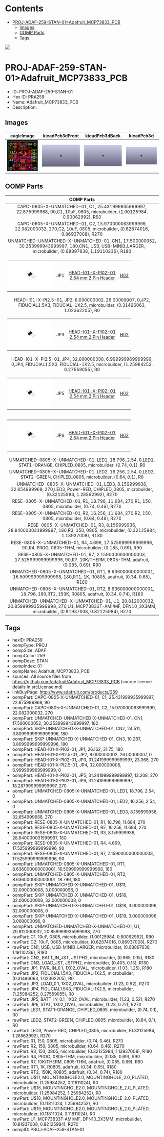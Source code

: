 



Contents
========

* [PROJ-ADAF-259-STAN-01>Adafruit_MCP73833_PCB](#proj-adaf-259-stan-01adafruit_mcp73833_pcb)
	* [Images](#images)
	* [OOMP Parts](#oomp-parts)
	* [Tags](#tags)
  
![][im]
# PROJ-ADAF-259-STAN-01>Adafruit_MCP73833_PCB

- ID: PROJ-ADAF-259-STAN-01
- Hex ID: PRA259
- Name: Adafruit_MCP73833_PCB
- Description: 

## Images
  
  

|eagleImage|kicadPcb3dFront|kicadPcb3dBack|kicadPcb3d|
| :---: | :---: | :---: | :---: |
|[![eagleImage](eagleImage_140.png)](eagleImage_600.png)|[![kicadPcb3dFront](kicadPcb3dFront_140.png)](kicadPcb3dFront_600.png)|[![kicadPcb3dBack](kicadPcb3dBack_140.png)](kicadPcb3dBack_600.png)|[![kicadPcb3d](kicadPcb3d_140.png)](kicadPcb3d_600.png)|

## OOMP Parts
  

|OOMP Parts|
| :---: |
|CAPC-0805-X-UNMATCHED-01, C1, 25.431999935999997, 22.875999968, 90,C1, 10uF, 0805, microbuilder, (1.00125984, 0.90062992), R90|
|CAPC-0805-X-UNMATCHED-01, C2, 15.970000063999999, 22.082000032, 270,C2, 10uF, 0805, microbuilder, (0.62874016, 0.86937008), R270|
|UNMATCHED-UNMATCHED-X-UNMATCHED-01, CN1, 17.500000052, 30.253999943999997, 180,CN1, USB, USB-MINIB_LARGER, microbuilder, (0.68897638, 1.19110236), R180|
|<table><tr><td>![HEAD-I01-X-PI02-01](https://raw.githubusercontent.com/oomlout/oomlout_OOMP_parts/main/HEAD-I01-X-PI02-01/image_140.jpg)</td><td> JP1</td><td>[HEAD-I01-X-PI02-01<br>2.54 mm 2 Pin Header](https://github.com/oomlout/oomlout_OOMP_parts/tree/main/HEAD-I01-X-PI02-01/)</td><td>[H02](https://github.com/oomlout/oomlout_OOMP_parts/tree/main/HEAD-I01-X-PI02-01/)</td></tr></table>|
|HEAD-I01-X-PI2.5-01, JP2, 8.000000002, 26.00000007, 0,JP2, FIDUCIAL1.5X3, FIDUCIAL-1X2.5, microbuilder, (0.31496063, 1.02362205), R0|
|<table><tr><td>![HEAD-I01-X-PI02-01](https://raw.githubusercontent.com/oomlout/oomlout_OOMP_parts/main/HEAD-I01-X-PI02-01/image_140.jpg)</td><td> JP3</td><td>[HEAD-I01-X-PI02-01<br>2.54 mm 2 Pin Header](https://github.com/oomlout/oomlout_OOMP_parts/tree/main/HEAD-I01-X-PI02-01/)</td><td>[H02](https://github.com/oomlout/oomlout_OOMP_parts/tree/main/HEAD-I01-X-PI02-01/)</td></tr></table>|
|HEAD-I01-X-PI2.5-01, JP4, 32.000000008, 6.999999969999999, 0,JP4, FIDUCIAL1.5X3, FIDUCIAL-1X2.5, microbuilder, (1.25984252, 0.27559055), R0|
|<table><tr><td>![HEAD-I01-X-PI02-01](https://raw.githubusercontent.com/oomlout/oomlout_OOMP_parts/main/HEAD-I01-X-PI02-01/image_140.jpg)</td><td> JP5</td><td>[HEAD-I01-X-PI02-01<br>2.54 mm 2 Pin Header](https://github.com/oomlout/oomlout_OOMP_parts/tree/main/HEAD-I01-X-PI02-01/)</td><td>[H02](https://github.com/oomlout/oomlout_OOMP_parts/tree/main/HEAD-I01-X-PI02-01/)</td></tr></table>|
|<table><tr><td>![HEAD-I01-X-PI02-01](https://raw.githubusercontent.com/oomlout/oomlout_OOMP_parts/main/HEAD-I01-X-PI02-01/image_140.jpg)</td><td> JP6</td><td>[HEAD-I01-X-PI02-01<br>2.54 mm 2 Pin Header](https://github.com/oomlout/oomlout_OOMP_parts/tree/main/HEAD-I01-X-PI02-01/)</td><td>[H02](https://github.com/oomlout/oomlout_OOMP_parts/tree/main/HEAD-I01-X-PI02-01/)</td></tr></table>|
|UNMATCHED-0805-X-UNMATCHED-01, LED1, 18.796, 2.54, 0,LED1, STAT1-ORANGE, CHIPLED_0805, microbuilder, (0.74, 0.1), R0|
|UNMATCHED-0805-X-UNMATCHED-01, LED2, 16.256, 2.54, 0,LED2, STAT2-GREEN, CHIPLED_0805, microbuilder, (0.64, 0.1), R0|
|UNMATCHED-0805-X-UNMATCHED-01, LED3, 8.159999936, 32.654999968, 270,LED3, Power-RED, CHIPLED_0805, microbuilder, (0.32125984, 1.28562992), R270|
|RESE-0805-X-UNMATCHED-01, R1, 18.796, 11.684, 270,R1, 150, 0805, microbuilder, (0.74, 0.46), R270|
|RESE-0805-X-UNMATCHED-01, R2, 16.256, 11.684, 270,R2, 150, 0805, microbuilder, (0.64, 0.46), R270|
|RESE-0805-X-UNMATCHED-01, R3, 8.159999936, 28.940000031999997, 180,R3, 150, 0805, microbuilder, (0.32125984, 1.13937008), R180|
|RESE-0805-X-UNMATCHED-01, R4, 4.699, 17.525999999999996, 90,R4, PROG, 0805-THM, microbuilder, (0.185, 0.69), R90|
|RESE-0805-X-UNMATCHED-01, R7, 2.1590000000000003, 17.525999999999996, 90,R7, 10K/THERM, 0805-THM, adafruit, (0.085, 0.69), R90|
|UNMATCHED-0805-X-UNMATCHED-01, RT1, 8.636000000000001, 16.509999999999998, 180,RT1, 1K, R0805, adafruit, (0.34, 0.65), R180|
|UNMATCHED-0805-X-UNMATCHED-01, RT2, 8.636000000000001, 18.796, 180,RT2, 150K, R0805, adafruit, (0.34, 0.74), R180|
|UNMATCHED-UNMATCHED-X-UNMATCHED-01, U1, 20.812000032, 20.859999935999998, 270,U1, MCP73833T-AMI/MF, DFN10_3X3MM, microbuilder, (0.81937008, 0.82125984), R270|

## Tags

- hexID: PRA259
- oompType: PROJ
- oompSize: ADAF
- oompColor: 259
- oompDesc: STAN
- oompIndex: 01
- oompName: Adafruit_MCP73833_PCB
- sources: All source files from https://github.com/adafruit/Adafruit_MCP73833_PCB (source licence details in srcLicense.md)
- linkBuyPage: http://www.adafruit.com/products/259
- oompPart: CAPC-0805-X-UNMATCHED-01, C1, 25.431999935999997, 22.875999968, 90
- oompPart: CAPC-0805-X-UNMATCHED-01, C2, 15.970000063999999, 22.082000032, 270
- oompPart: UNMATCHED-UNMATCHED-X-UNMATCHED-01, CN1, 17.500000052, 30.253999943999997, 180
- oompPart: SKIP-UNMATCHED-X-UNMATCHED-01, CN2, 24.511, 3.8099999999999996, 180
- oompPart: SKIP-UNMATCHED-X-UNMATCHED-01, CN3, 10.287, 3.8099999999999996, 180
- oompPart: HEAD-I01-X-PI02-01, JP1, 26.162, 31.75, 180
- oompPart: HEAD-I01-X-PI2.5-01, JP2, 8.000000002, 26.00000007, 0
- oompPart: HEAD-I01-X-PI02-01, JP3, 31.241999999999997, 23.368, 270
- oompPart: HEAD-I01-X-PI2.5-01, JP4, 32.000000008, 6.999999969999999, 0
- oompPart: HEAD-I01-X-PI02-01, JP5, 31.241999999999997, 13.208, 270
- oompPart: HEAD-I01-X-PI02-01, JP6, 31.241999999999997, 18.287999999999997, 270
- oompPart: UNMATCHED-0805-X-UNMATCHED-01, LED1, 18.796, 2.54, 0
- oompPart: UNMATCHED-0805-X-UNMATCHED-01, LED2, 16.256, 2.54, 0
- oompPart: UNMATCHED-0805-X-UNMATCHED-01, LED3, 8.159999936, 32.654999968, 270
- oompPart: RESE-0805-X-UNMATCHED-01, R1, 18.796, 11.684, 270
- oompPart: RESE-0805-X-UNMATCHED-01, R2, 16.256, 11.684, 270
- oompPart: RESE-0805-X-UNMATCHED-01, R3, 8.159999936, 28.940000031999997, 180
- oompPart: RESE-0805-X-UNMATCHED-01, R4, 4.699, 17.525999999999996, 90
- oompPart: RESE-0805-X-UNMATCHED-01, R7, 2.1590000000000003, 17.525999999999996, 90
- oompPart: UNMATCHED-0805-X-UNMATCHED-01, RT1, 8.636000000000001, 16.509999999999998, 180
- oompPart: UNMATCHED-0805-X-UNMATCHED-01, RT2, 8.636000000000001, 18.796, 180
- oompPart: SKIP-UNMATCHED-X-UNMATCHED-01, U$11, 32.000000008, 3.000000096, 0
- oompPart: SKIP-UNMATCHED-X-UNMATCHED-01, U$16, 32.000000008, 32.000000008, 0
- oompPart: SKIP-UNMATCHED-X-UNMATCHED-01, U$18, 3.000000096, 32.000000008, 0
- oompPart: SKIP-UNMATCHED-X-UNMATCHED-01, U$19, 3.000000096, 3.000000096, 0
- oompPart: UNMATCHED-UNMATCHED-X-UNMATCHED-01, U1, 20.812000032, 20.859999935999998, 270
- rawPart: C1, 10uF, 0805, microbuilder, (1.00125984, 0.90062992), R90
- rawPart: C2, 10uF, 0805, microbuilder, (0.62874016, 0.86937008), R270
- rawPart: CN1, USB, USB-MINIB_LARGER, microbuilder, (0.68897638, 1.19110236), R180
- rawPart: CN2, BATT_IN_JST, JSTPH2, microbuilder, (0.965, 0.15), R180
- rawPart: CN3, LOAD_JST, JSTPH2, microbuilder, (0.405, 0.15), R180
- rawPart: JP1, PWR_IN_0.1, 1X02_OVAL, microbuilder, (1.03, 1.25), R180
- rawPart: JP2, FIDUCIAL1.5X3, FIDUCIAL-1X2.5, microbuilder, (0.31496063, 1.02362205), R0
- rawPart: JP3, LOAD_0.1, 1X02_OVAL, microbuilder, (1.23, 0.92), R270
- rawPart: JP4, FIDUCIAL1.5X3, FIDUCIAL-1X2.5, microbuilder, (1.25984252, 0.27559055), R0
- rawPart: JP5, BATT_IN_0.1, 1X02_OVAL, microbuilder, (1.23, 0.52), R270
- rawPart: JP6, STAT, 1X02_OVAL, microbuilder, (1.23, 0.72), R270
- rawPart: LED1, STAT1-ORANGE, CHIPLED_0805, microbuilder, (0.74, 0.1), R0
- rawPart: LED2, STAT2-GREEN, CHIPLED_0805, microbuilder, (0.64, 0.1), R0
- rawPart: LED3, Power-RED, CHIPLED_0805, microbuilder, (0.32125984, 1.28562992), R270
- rawPart: R1, 150, 0805, microbuilder, (0.74, 0.46), R270
- rawPart: R2, 150, 0805, microbuilder, (0.64, 0.46), R270
- rawPart: R3, 150, 0805, microbuilder, (0.32125984, 1.13937008), R180
- rawPart: R4, PROG, 0805-THM, microbuilder, (0.185, 0.69), R90
- rawPart: R7, 10K/THERM, 0805-THM, adafruit, (0.085, 0.69), R90
- rawPart: RT1, 1K, R0805, adafruit, (0.34, 0.65), R180
- rawPart: RT2, 150K, R0805, adafruit, (0.34, 0.74), R180
- rawPart: U$11, MOUNTINGHOLE2.0, MOUNTINGHOLE_2.0_PLATED, microbuilder, (1.25984252, 0.11811024), R0
- rawPart: U$16, MOUNTINGHOLE2.0, MOUNTINGHOLE_2.0_PLATED, microbuilder, (1.25984252, 1.25984252), R0
- rawPart: U$18, MOUNTINGHOLE2.0, MOUNTINGHOLE_2.0_PLATED, microbuilder, (0.11811024, 1.25984252), R0
- rawPart: U$19, MOUNTINGHOLE2.0, MOUNTINGHOLE_2.0_PLATED, microbuilder, (0.11811024, 0.11811024), R0
- rawPart: U1, MCP73833T-AMI/MF, DFN10_3X3MM, microbuilder, (0.81937008, 0.82125984), R270
- oompID: PROJ-ADAF-259-STAN-01



[im]: kicadPcb3d_450.png
